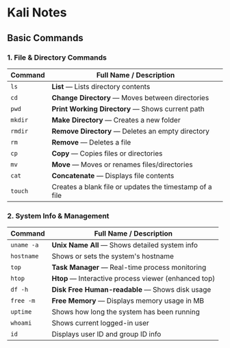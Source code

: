 # Kali Notes

## Basic Commands

### 1. **File & Directory Commands**

| Command | Full Name / Description |
| --- | --- |
| `ls` | **List** — Lists directory contents |
| `cd` | **Change Directory** — Moves between directories |
| `pwd` | **Print Working Directory** — Shows current path |
| `mkdir` | **Make Directory** — Creates a new folder |
| `rmdir` | **Remove Directory** — Deletes an empty directory |
| `rm` | **Remove** — Deletes a file |
| `cp` | **Copy** — Copies files or directories |
| `mv` | **Move** — Moves or renames files/directories |
| `cat` | **Concatenate** — Displays file contents |
| `touch` | Creates a blank file or updates the timestamp of a file |

### 2. **System Info & Management**

| Command | Full Name / Description |
| --- | --- |
| `uname -a` | **Unix Name All** — Shows detailed system info |
| `hostname` | Shows or sets the system's hostname |
| `top` | **Task Manager** — Real-time process monitoring |
| `htop` | **Htop** — Interactive process viewer (enhanced top) |
| `df -h` | **Disk Free Human-readable** — Shows disk usage |
| `free -m` | **Free Memory** — Displays memory usage in MB |
| `uptime` | Shows how long the system has been running |
| `whoami` | Shows current logged-in user |
| `id` | Displays user ID and group ID info |